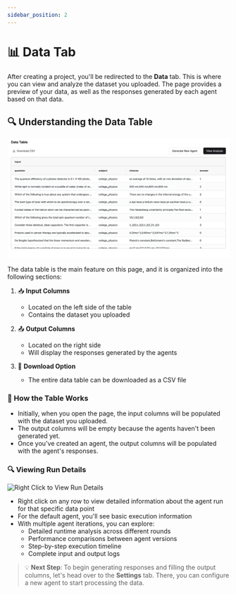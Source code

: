 ```yaml
---
sidebar_position: 2
---
```


# 📊 Data Tab

After creating a project, you'll be redirected to the **Data** tab. This is where you can view and analyze the dataset you uploaded. The page provides a preview of your data, as well as the responses generated by each agent based on that data.

## 🔍 Understanding the Data Table

![Data Page](img/data-table.png)

The data table is the main feature on this page, and it is organized into the following sections:

1. 📥 **Input Columns**

   - Located on the left side of the table
   - Contains the dataset you uploaded

2. 📤 **Output Columns**

   - Located on the right side
   - Will display the responses generated by the agents

3. 💾 **Download Option**

   - The entire data table can be downloaded as a CSV file

### 📎 How the Table Works

- Initially, when you open the page, the input columns will be populated with the dataset you uploaded.
- The output columns will be empty because the agents haven't been generated yet.
- Once you've created an agent, the output columns will be populated with the agent's responses.

### 🔍 Viewing Run Details

![Right Click to View Run Details](img/right_click.gif)

- Right click on any row to view detailed information about the agent run for that specific data point
- For the default agent, you'll see basic execution information
- With multiple agent iterations, you can explore:
  - Detailed runtime analysis across different rounds
  - Performance comparisons between agent versions
  - Step-by-step execution timeline
  - Complete input and output logs

> 💡 **Next Step**: To begin generating responses and filling the output columns, let's head over to the **Settings** tab. There, you can configure a new agent to start processing the data.
